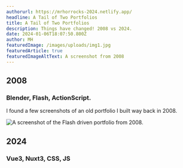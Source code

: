 ```yaml
---
authorurl: https://mrhorrocks-2024.netlify.app/
headline: A Tail of Two Portfolios
title: A Tail of Two Portfolios
description: Things have changed! 2008 vs 2024.
date: 2024-01-06T18:07:50.800Z
author: MH
featuredImage: /images/uploads/img1.jpg
featuredArticle: true
featuredImageAltText: A screenshot from 2008
---
```


## 2008

### Blender, Flash, ActionScript.

I found a few screenshots of an old portfolio I built way back in 2008.

![A screenshot of the Flash driven portfolio from 2008.](/images/uploads/portfolio-2008.jpg "A screenshot of the Flash driven portfolio from 2008.")

## 2024

### Vue3, Nuxt3, CSS, JS
